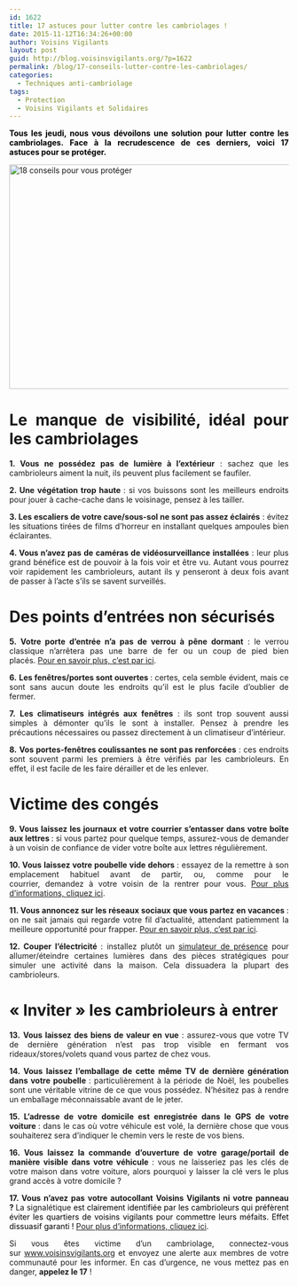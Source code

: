 ```yaml
---
id: 1622
title: 17 astuces pour lutter contre les cambriolages !
date: 2015-11-12T16:34:26+00:00
author: Voisins Vigilants
layout: post
guid: http://blog.voisinsvigilants.org/?p=1622
permalink: /blog/17-conseils-lutter-contre-les-cambriolages/
categories:
  - Techniques anti-cambriolage
tags:
  - Protection
  - Voisins Vigilants et Solidaires
---
```

<p style="text-align: justify;">
  <span style="color: #000000;"><strong><strong>Tous les jeudi, nous vous dévoilons une solution pour lutter contre les cambriolages. </strong>Face à la recrudescence de ces derniers, voici 17 astuces pour se protéger.</strong></span>
</p>

<p style="text-align: justify;">
  <a href="http://blog.voisinsvigilants.org/securite/wp-content/uploads/sites/6/2015/11/18-conseils-pour-vous-protéger2.jpg"><img class="aligncenter  wp-image-831" src="http://blog.voisinsvigilants.org/securite/wp-content/uploads/sites/6/2015/11/18-conseils-pour-vous-protéger2.jpg" alt="18 conseils pour vous protéger" width="810" height="405" /></a>
</p>

<h1 style="text-align: justify;">
  <strong>Le manque de visibilité, idéal pour les cambriolages</strong>
</h1>

<p style="text-align: justify;">
  <strong>1. Vous ne possédez pas de lumière à l’extérieur</strong> : sachez que les cambrioleurs aiment la nuit, ils peuvent plus facilement se faufiler.
</p>

<p style="text-align: justify;">
  <strong>2. Une végétation trop haute </strong>: si vos buissons sont les meilleurs endroits pour jouer à cache-cache dans le voisinage, pensez à les tailler.
</p>

<p style="text-align: justify;">
  <strong>3. Les escaliers de votre cave/sous-sol ne sont pas assez éclairés</strong> : évitez les situations tirées de films d’horreur en installant quelques ampoules bien éclairantes.
</p>

<p style="text-align: justify;">
  <strong>4. Vous n’avez pas de caméras de vidéosurveillance installées</strong> : leur plus grand bénéfice est de pouvoir à la fois voir et être vu. Autant vous pourrez voir rapidement les cambrioleurs, autant ils y penseront à deux fois avant de passer à l’acte s’ils se savent surveillés.
</p>

<h1 style="text-align: justify;">
  <strong>Des points d&rsquo;entrées non sécurisés</strong>
</h1>

<p style="text-align: justify;">
  <strong>5. Votre porte d’entrée n’a pas de verrou à pêne dormant</strong> : le verrou classique n’arrêtera pas une barre de fer ou un coup de pied bien placés. <a href="http://blog.voisinsvigilants.org/blog/changer-porte-dentree-renforcer/">Pour en savoir plus, c&rsquo;est par ici</a>.
</p>

<p style="text-align: justify;">
  <strong>6.</strong> <strong>Les fenêtres/portes sont ouvertes </strong>: certes, cela semble évident, mais ce sont sans aucun doute les endroits qu’il est le plus facile d’oublier de fermer.
</p>

<p style="text-align: justify;">
  <strong>7.</strong> <strong>Les climatiseurs intégrés aux fenêtres</strong> : ils sont trop souvent aussi simples à démonter<strong> </strong>qu’ils le sont à installer. Pensez à prendre les précautions nécessaires ou passez directement à un climatiseur d’intérieur.
</p>

<p style="text-align: justify;">
  <strong>8.</strong> <strong>Vos portes-fenêtres coulissantes ne sont pas renforcées</strong> : ces endroits sont souvent parmi les premiers à être vérifiés par les cambrioleurs. En effet, il est facile de les faire dérailler et de les enlever.
</p>

<h1 style="text-align: justify;">
  <strong>Victime des congés</strong>
</h1>

<p style="text-align: justify;">
  <strong>9. Vous laissez les journaux et votre courrier s’entasser dans votre boîte aux lettres </strong>: si vous partez pour quelque temps, assurez-vous de demander à un voisin de confiance de vider votre boîte aux lettres régulièrement.
</p>

<p style="text-align: justify;">
  <strong>10. Vous laissez votre poubelle vide dehors </strong>: essayez de la remettre à son emplacement habituel avant de partir, ou, comme pour le courrier, demandez à votre voisin de la rentrer pour vous. <a href="http://blog.voisinsvigilants.org/blog/technique-reperage-pas-jeter-poubelle/">Pour plus d&rsquo;informations, cliquez ici</a>.
</p>

<p style="text-align: justify;">
  <strong>11. Vous annoncez sur les réseaux sociaux que vous partez en vacances </strong>: on ne sait jamais qui regarde votre fil d’actualité, attendant patiemment la meilleure opportunité pour frapper. <a href="http://blog.voisinsvigilants.org/blog/soyez-discret-les-reseaux-sociaux/">Pour en savoir plus, c&rsquo;est par ici</a>.
</p>

<p style="text-align: justify;">
  <strong>12. Couper l’électricité </strong>: installez plutôt un <a href="http://blog.voisinsvigilants.org/blog/simulateur-de-presence/">simulateur de présence</a> pour allumer/éteindre certaines lumières dans des pièces stratégiques pour simuler une activité dans la maison. Cela dissuadera la plupart des cambrioleurs.
</p>

<h1 style="text-align: justify;">
  <strong>« Inviter » les cambrioleurs à entrer</strong>
</h1>

<p style="text-align: justify;">
  <strong>13.</strong> <strong>Vous laissez des biens de valeur en vue</strong> : assurez-vous que votre TV de dernière génération n’est pas trop visible en fermant vos rideaux/stores/volets quand vous partez de chez vous.
</p>

<p style="text-align: justify;">
  <strong>14. Vous laissez l’emballage de cette même TV de dernière génération dans votre poubelle </strong>: particulièrement à la période de Noël, les poubelles sont une véritable vitrine de ce que vous possédez. N’hésitez pas à rendre un emballage méconnaissable avant de le jeter.
</p>

<p style="text-align: justify;">
  <strong>15. L’adresse de votre domicile est enregistrée dans le GPS de votre voiture </strong>: dans le cas où votre véhicule est volé, la dernière chose que vous souhaiterez sera d’indiquer le chemin vers le reste de vos biens.
</p>

<p style="text-align: justify;">
  <strong>16. Vous laissez la commande d’ouverture de votre garage/portail de manière visible dans votre véhicule </strong>: vous ne laisseriez pas les clés de votre maison dans votre voiture, alors pourquoi y laisser la clé vers le plus grand accès à votre domicile ?
</p>

<p style="text-align: justify;">
  <strong>17. Vous n&rsquo;avez pas votre autocollant Voisins Vigilants ni votre panneau ? </strong>La signalétique<span style="color: #000000;"> est clairement identifiée par les cambrioleurs qui préfèrent éviter les quartiers de voisins vigilants pour commettre leurs méfaits. Effet dissuasif garanti ! <a href="http://blog.voisinsvigilants.org/blog/avez-vous-commander-la-signaletique-dissuasive/">Pour plus d&rsquo;informations, cliquez ici</a>.</span>
</p>

<p style="text-align: justify;">
  Si vous êtes victime d&rsquo;un cambriolage, connectez-vous sur <a href="http://www.voisinsvigilants.org">www.voisinsvigilants.org</a> et envoyez une alerte aux membres de votre communauté pour les informer. En cas d&rsquo;urgence, ne vous mettez pas en danger, <strong>appelez le 17</strong> !
</p>
